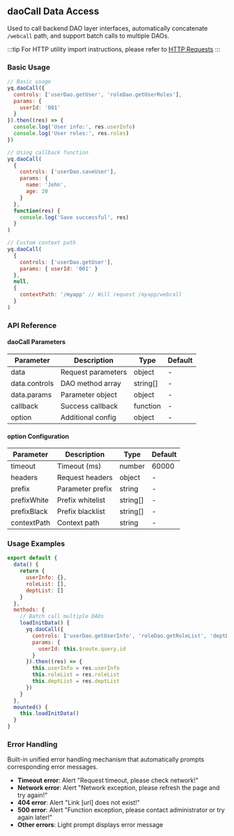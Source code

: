 ## daoCall Data Access

Used to call backend DAO layer interfaces, automatically concatenate `/webcall` path, and support batch calls to multiple DAOs.

:::tip
For HTTP utility import instructions, please refer to [HTTP Requests](#/en-US/util/util-http#import)
:::

### Basic Usage

```javascript
// Basic usage
yq.daoCall({
  controls: ['userDao.getUser', 'roleDao.getUserRoles'],
  params: {
    userId: '001'
  }
}).then((res) => {
  console.log('User info:', res.userInfo)
  console.log('User roles:', res.roles)
})

// Using callback function
yq.daoCall(
  {
    controls: ['userDao.saveUser'],
    params: {
      name: 'John',
      age: 20
    }
  },
  function(res) {
    console.log('Save successful', res)
  }
)

// Custom context path
yq.daoCall(
  {
    controls: ['userDao.getUser'],
    params: { userId: '001' }
  },
  null,
  {
    contextPath: '/myapp' // Will request /myapp/webcall
  }
)
```

### API Reference

#### daoCall Parameters

| Parameter     | Description        | Type     | Default |
| ------------- | ------------------ | -------- | ------- |
| data          | Request parameters | object   | -       |
| data.controls | DAO method array   | string[] | -       |
| data.params   | Parameter object   | object   | -       |
| callback      | Success callback   | function | -       |
| option        | Additional config  | object   | -       |

#### option Configuration

| Parameter   | Description      | Type     | Default |
| ----------- | ---------------- | -------- | ------- |
| timeout     | Timeout (ms)     | number   | 60000   |
| headers     | Request headers  | object   | -       |
| prefix      | Parameter prefix | string   | -       |
| prefixWhite | Prefix whitelist | string[] | -       |
| prefixBlack | Prefix blacklist | string[] | -       |
| contextPath | Context path     | string   | -       |

### Usage Examples

```javascript
export default {
  data() {
    return {
      userInfo: {},
      roleList: [],
      deptList: []
    }
  },
  methods: {
    // Batch call multiple DAOs
    loadInitData() {
      yq.daoCall({
        controls: ['userDao.getUserInfo', 'roleDao.getRoleList', 'deptDao.getDeptList'],
        params: {
          userId: this.$route.query.id
        }
      }).then((res) => {
        this.userInfo = res.userInfo
        this.roleList = res.roleList
        this.deptList = res.deptList
      })
    }
  },
  mounted() {
    this.loadInitData()
  }
}
```

### Error Handling

Built-in unified error handling mechanism that automatically prompts corresponding error messages.

- **Timeout error**: Alert "Request timeout, please check network!"
- **Network error**: Alert "Network exception, please refresh the page and try again!"
- **404 error**: Alert "Link [url] does not exist!"
- **500 error**: Alert "Function exception, please contact administrator or try again later!"
- **Other errors**: Light prompt displays error message
